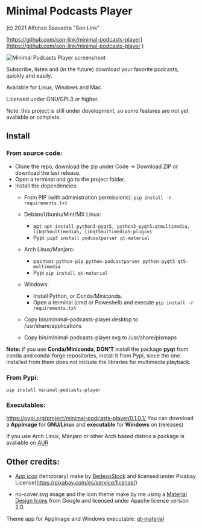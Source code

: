 # Minimal Podcasts Player

(c) 2021 Alfonso Saavedra "Son Link"

[https://github.com/son-link/minimal-podcasts-player](https://github.com/son-link/minimal-podcasts-player
)

![Minimal Podcasts Player screenshoot](screenshoot.png)

Subscribe, listen and (in the future) download your favorite podcasts, quickly and easily.

Available for Linux, Windows and Mac.

Licensed under GNU/GPL3 or higher.

Note: this project is still under development, so some features are not yet available or complete.

## Install

### From source code:

* Clone the repo, download the zip under Code -> Download ZIP or download the last release.
* Open a terminal and go to the project folder.
* Install the dependencies:
  * From PIP (with administration permissions): `pip install -r requirements.txt`
  * Debian/Ubuntu/Mint/MX Linux:
    * apt: `apt install python3-pyqt5, python3-pyqt5.qtmultimedia, libqt5multimedia5, libqt5multimedia5-plugins`
    * Pypi: `pip3 install podcastparser qt-material`
  * Arch Linux/Manjaro:
    * pacman: `python-pip python-podcastparser python-pyqt5 qt5-multimedia`
    * Pypi `pip install qt-material`

  * Windows:
    *  Install Python, or Conda/Miniconda.
    *  Open a terminal (cmd or Poweshell) and execute `pip install -r requirements.txt`

  * Copy bin/minimal-podcasts-player.desktop to /usr/share/applications
  * Copy bin/minimal-podcasts-player.svg to /usr/share/pixmaps

**Note:** if you use **Conda/Miniconda**, **DON'T** install the package **pyqt** from conda and conda-forge repositories, install it from Pypi, since the one installed from them does not include the libraries for multimedia playback.

### From Pypi:

`pip install minimal-podcasts-player`

### Executables:
https://pypi.org/project/minimal-podcasts-player/0.1.0.1/
You can download a **AppImage** for **GNU/Linu**x and **executable** for **Windows** on (releases)

If you use Arch Linux, Manjaro or other Arch based distros a package is avaliable on [AUR](https://aur.archlinux.org/packages/minimal-podcasts-player/)

## Other credits:

* [App icon](https://pixabay.com/es/illustrations/podcast-popular-muestra-anuncio-2665175/
) (temporary) make by [BedexpStock](https://pixabay.com/es/users/bedexpstock-6161331/) and licensed under Pixabay License(https://pixabay.com/es/service/license/)

* no-cover.svg image and the icon theme make by me using a [Material Design Icons](https://material.io/resources/icons/) from Google and licensed under Apache license version 2.0.

Theme app for AppImage and Windows executable: [qt-material](https://github.com/UN-GCPDS/qt-material)